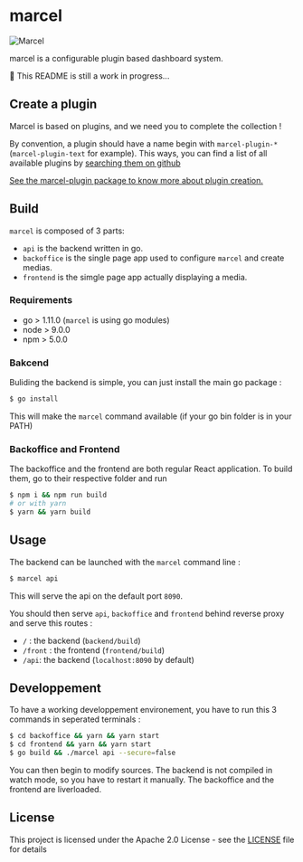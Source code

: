 # marcel

![Marcel](https://raw.githubusercontent.com/Zenika/marcel/master/marcel_banner.png)

marcel is a configurable plugin based dashboard system.

:construction: This README is still a work in progress...

## Create a plugin

Marcel is based on plugins, and we need you to complete the collection !

By convention, a plugin should have a name begin with `marcel-plugin-*` (`marcel-plugin-text` for example).
This ways, you can find a list of all available plugins by [searching them on github](https://github.com/search?utf8=%E2%9C%93&q=marcel%2Dplugin)

[See the marcel-plugin package to know more about plugin creation.](./node-packages/marcel-plugin)

## Build

`marcel` is composed of 3 parts:
  - `api` is the backend written in go.
  - `backoffice` is the single page app used to configure `marcel` and create medias.
  - `frontend` is the simgle page app actually displaying a media.

### Requirements

 - go > 1.11.0 (`marcel` is using go modules)
 - node > 9.0.0
 - npm > 5.0.0
  
### Bakcend
 
Buliding the backend is simple, you can just install the main go package :

```bash
$ go install
```

This will make the `marcel` command available (if your go bin folder is in your PATH)

### Backoffice and Frontend

The backoffice and the frontend are both regular React application. To build them, go to their respective folder and run

```bash
$ npm i && npm run build
# or with yarn
$ yarn && yarn build
```

## Usage

The backend can be launched with the `marcel` command line :

```bash
$ marcel api
```

This will serve the api on the default port `8090`.

You should then serve `api`, `backoffice` and `frontend` behind reverse proxy and serve this routes :
  - `/` : the backend (`backend/build`)
  - `/front` : the frontend (`frontend/build`)
  - `/api`: the backend (`localhost:8090` by default)
  
## Developpement
 
To have a working developpement environement, you have to run this 3 commands in seperated terminals :

```bash
$ cd backoffice && yarn && yarn start
$ cd frontend && yarn && yarn start
$ go build && ./marcel api --secure=false
```

You can then begin to modify sources. The backend is not compiled in watch mode, so you have to restart it manually. The backoffice and the frontend are liverloaded.

## License

This project is licensed under the Apache 2.0 License - see the [LICENSE](LICENSE) file for details
